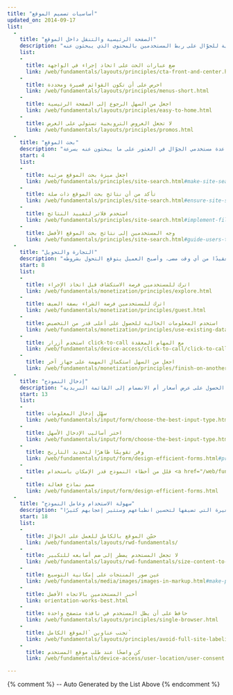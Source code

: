 ```yaml
---
title: "أساسيات تصميم الموقع"
updated_on: 2014-09-17
list:
  -
    title: "الصفحة الرئيسية والتنقل داخل الموقع"
    description: "في الغالب تؤدي الصفحة الرئيسية لسطح المكتب عدة أدوار، ولكن يجب أن تركز الصفحة الرئيسية للجوّال على ربط المستخدمين بالمحتوى الذي يبحثون عنه."
    list:
    -
      title: ضع عبارات الحث على اتخاذ إجراء في الواجهة
      link: /web/fundamentals/layouts/principles/cta-front-and-center.html
    -
      title: احرص على أن تكون القوائم قصيرة ومحددة
      link: /web/fundamentals/layouts/principles/menus-short.html
    -
      title: اجعل من السهل الرجوع إلى الصفحة الرئيسية
      link: /web/fundamentals/layouts/principles/easy-to-home.html
    -
      title: لا تجعل العروض الترويجية تستولي على العرض
      link: /web/fundamentals/layouts/principles/promos.html 
  -
    title: "بحث الموقع"
    description: "يمثل بحث الموقع عنصرًا لا غنى عنه لمساعدة مستخدمي الجوّال في العثور على ما يبحثون عنه بسرعة."
    start: 4
    list:
    -
      title: اجعل ميزة بحث الموقع مرئية
      link: /web/fundamentals/principles/site-search.html#make-site-search-visible
    -
      title: تأكد من أن نتائج بحث الموقع ذات صلة
      link: /web/fundamentals/principles/site-search.html#ensure-site-search-results-are-relevant
    -
      title: استخدم فلاتر لتقييد النتائج
      link: /web/fundamentals/principles/site-search.html#implement-filters-to-narrow-results
    -
      title: وجه المستخدمين إلى نتائج بحث الموقع الأفضل
      link: /web/fundamentals/principles/site-search.html#guide-users-to-better-site-search-results
  -
    title: "التجارة والتحويل"
    description: "لقد أصبحت رحلة العميل أكثر تعقيدًا من أي وقت مضى، وأصبح العميل يتوقع التحول بشروطه."
    start: 8
    list:
    -
      title: اترك للمستخدمين فرصة الاستكشاف قبل اتخاذ الإجراء
      link: /web/fundamentals/monetization/principles/explore.html
    -
      title: اترك للمستخدمين فرصة الشراء بصفة الضيف
      link: /web/fundamentals/monetization/principles/guest.html
    -
      title: استخدم المعلومات الحالية للحصول على أعلى قدر من التخصيص
      link: /web/fundamentals/monetization/principles/use-existing-data.html
    - 
      title: استخدم أزرار click-to-call مع المهام المعقدة
      link: /web/fundamentals/device-access/click-to-call/click-to-call.html
    - 
      title: اجعل من السهل استكمال المهمة على جهاز آخر
      link: /web/fundamentals/monetization/principles/finish-on-another-device
  -
    title: "إدخال النموذج"
    description: "يجب أن تمر تجربة التحويل عند المستخدم بأعلى سهولة ممكنة، سواء أكان يريد الشراء أم الحصول على عرض أسعار أم الانضمام إلى القائمة البريدية."
    start: 13
    list:
    -
      title: سهِّل إدخال المعلومات
      link: /web/fundamentals/input/form/choose-the-best-input-type.html
    -
      title: اختر أساليب الإدخال الأسهل
      link: /web/fundamentals/input/form/choose-the-best-input-type.html#offer-suggestions-during-input-with-datalist
    -
      title: وفر تقويمًا ظاهرًا لتحديد التاريخ
      link: /web/fundamentals/input/form/design-efficient-forms.html#provide-visual-calendars-when-selecting-dates
    -
      title: قلل من أخطاء النموذج قدر الإمكان باستخدام <a href="/web/fundamentals/input/form/label-and-name-inputs.html">العناوين</a> و<a href="/web/fundamentals/input/form/provide-real-time-validation.html">التحقق في الوقت الفعلي</a>
    -
      title: صمم نماذج فعالة
      link: /web/fundamentals/input/form/design-efficient-forms.html
  -
    title: "سهولة الاستخدام وعامل النموذج"
    description: "سيلاحظ مستخدمو الجوّال الأشياء الصغيرة التي تضيفها لتحسين انطباعهم وستثير إعجابهم كثيرًا."
    start: 18
    list: 
    -
      title: حسِّن الموقع بالكامل للعمل على الجوّال
      link: /web/fundamentals/layouts/rwd-fundamentals/
    -
      title: لا تجعل المستخدم يضطر إلى ضم أصابعه للتكبير
      link: /web/fundamentals/layouts/rwd-fundamentals/size-content-to-the-viewport.html
    -
      title: عين صور المنتجات على إمكانية التوسيع
      link: /web/fundamentals/media/images/images-in-markup.html#make-product-images-expandable
    -
      title: أخبر المستخدمين بالاتجاه الأفضل
      link: orientation-works-best.html
    -
      title: حافظ على أن يظل المستخدم في نافذة متصفح واحدة
      link: /web/fundamentals/layouts/principles/single-browser.html
    -
      title: تجنب عناوين `الموقع الكامل`
      link: /web/fundamentals/layouts/principles/avoid-full-site-labeling.html
    -
      title: كن واضحًا عند طلب موقع المستخدم
      link: /web/fundamentals/device-access/user-location/user-consent.html#always-request-access-to-location-on-a-user-gesture

---
```


{% comment %}
  -- Auto Generated by the List Above
{% endcomment %}


